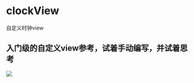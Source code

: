 # clockView
自定义时钟view

## 入门级的自定义view参考，试着手动编写，并试着思考

![](https://image.baidu.com/search/detail?ct=503316480&z=0&ipn=d&word=%E7%A6%8F%E5%AD%97%20gif&hs=2&pn=18&spn=0&di=44952733870&pi=0&rn=1&tn=baiduimagedetail&is=0%2C0&ie=utf-8&oe=utf8&cl=2&lm=-1&cs=3116724815%2C3206606875&os=42467090%2C3899458711&simid=4051073221%2C645338818&adpicid=0&lpn=0&ln=30&fr=ala&fm=&sme=&cg=&bdtype=0&oriquery=%E7%A6%8F%E5%AD%97%20gif&objurl=http%3A%2F%2Fs11.sinaimg.cn%2Fmw690%2F00217UxTgy6UpOYwntU5a%26690&fromurl=ippr_z2C%24qAzdH3FAzdH3Fks52_z%26e3Bftgw_z%26e3Bv54_z%26e3BvgAzdH3FfAzdH3Fks52_mjn9mcw1a8ade649_z%26e3Bip4s&gsm=0&islist=&querylist=.gif)
